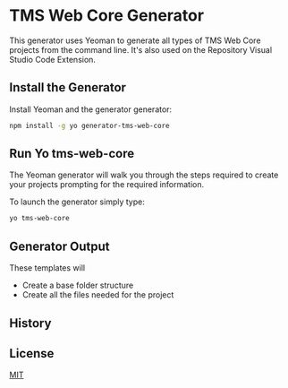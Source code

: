 # TMS Web Core Generator

This generator uses Yeoman to generate all types of TMS Web Core projects from the command line. It's also used on the Repository Visual Studio Code Extension.

## Install the Generator

Install Yeoman and the generator generator:

```bash
npm install -g yo generator-tms-web-core
```

## Run Yo tms-web-core
The Yeoman generator will walk you through the steps required to create your projects prompting for the required information.

To launch the generator simply type:

```bash
yo tms-web-core
```

## Generator Output

These templates will

* Create a base folder structure
* Create all the files needed for the project

## History

## License

[MIT](LICENSE)
